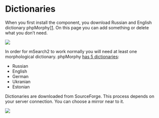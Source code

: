 # Dictionaries

When you first install the component, you download Russian and English dictionary
phpMorphy][1]. On this page you can add something or delete what you don’t need.

[![](https://file.modx.pro/files/4/6/3/463bce72ece4e0c7d08127daac334426s.jpg)](https://file.modx.pro/files/4/6/3/463bce72ece4e0c7d08127daac334426.png)

In order for mSearch2 to work normally you will need at least one morphological dictionary. phpMorphy [has 5 dictionaries][2]:

- Russian
- English
- German
- Ukranian
- Estonian

Dictionaries are downloaded from SourceForge. This process depends on your server connection. You can choose a mirror near to it.

[![](https://file.modx.pro/files/f/e/2/fe2a6450aaf85a054c506cef07a5ed84s.jpg)](https://file.modx.pro/files/f/e/2/fe2a6450aaf85a054c506cef07a5ed84.png)

[1]: http://phpmorphy.sourceforge.net/dokuwiki/
[2]: http://sourceforge.net/pro\jects/phpmorphy/files/phpmorphy-dictionaries/0.3.x/
